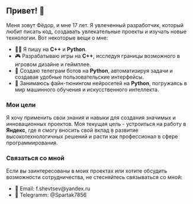 <h2>Привет! 👋</h2>
<p>Меня зовут Фёдор, и мне 17 лет. Я увлеченный разработчик, который любит писать код, создавать увлекательные проекты и изучать новые технологии. Вот некоторые вещи о мне:</p>

<ul>
  <li>👨‍💻 Я пишу на <strong>C++</strong> и <strong>Python</strong>.</li>
  <li>🎮 Разрабатываю игры на <strong>C++</strong>, исследуя границы возможного в игровом дизайне и геймплее.</li>
  <li>🤖 Создаю телеграм ботов на <strong>Python</strong>, автоматизируя задачи и создавая удобные пользовательские интерфейсы.</li>
  <li>🧠 Занимаюсь файн-тюнингом нейросетей на <strong>Python</strong>, погружаясь в мир машинного обучения и искусственного интеллекта.</li>
</ul>

<h3>Мои цели</h3>
<p>Я хочу применить свои знания и навыки для создания значимых и инновационных проектов. Моя текущая цель - устроиться на работу в <strong>Яндекс</strong>, где я смогу вносить свой вклад в развитие высокотехнологичных решений и расти как профессионал в сфере программирования.</p>

<h3>Связаться со мной</h3>
<p>Если вы заинтересованы в моих проектах или хотите обсудить возможности сотрудничества, не стесняйтесь связываться со мной:</p>

<ul>
  <li>📧 Email: f.shevtsev@yandex.ru</li>
  <li>👤 Telegramm: @Spartak7856</li>
</ul>
